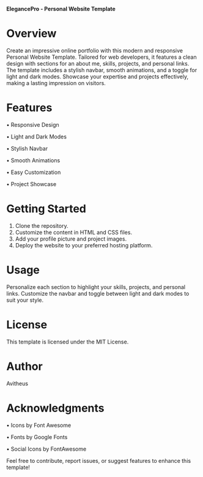 **ElegancePro - Personal Website Template**

# Overview

Create an impressive online portfolio with this modern and responsive Personal Website Template. Tailored for web developers, it features a clean design with sections for an about me, skills, projects, and personal links. The template includes a stylish navbar, smooth animations, and a toggle for light and dark modes. Showcase your expertise and projects effectively, making a lasting impression on visitors.

# Features

• Responsive Design

• Light and Dark Modes

• Stylish Navbar

• Smooth Animations

• Easy Customization

• Project Showcase

# Getting Started

1. Clone the repository.
2. Customize the content in HTML and CSS files.
3. Add your profile picture and project images.
4. Deploy the website to your preferred hosting platform.

# Usage

Personalize each section to highlight your skills, projects, and personal links. Customize the navbar and toggle between light and dark modes to suit your style.

# License

This template is licensed under the MIT License.

# Author

Avitheus

# Acknowledgments

• Icons by Font Awesome

• Fonts by Google Fonts

• Social Icons by FontAwesome

Feel free to contribute, report issues, or suggest features to enhance this template!
